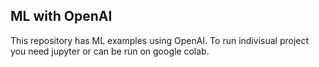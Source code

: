 ## ML with OpenAI
This repository has ML examples using OpenAI. To run indivisual project you need jupyter or can be run on google colab.
